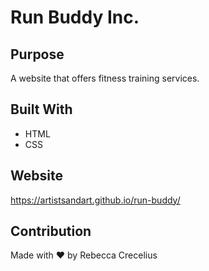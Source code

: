 # Run Buddy Inc.

## Purpose
A website that offers fitness training services.

## Built With
* HTML
* CSS

## Website
https://artistsandart.github.io/run-buddy/

## Contribution
Made with ❤️ by Rebecca Crecelius
